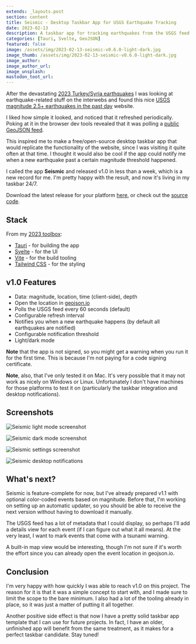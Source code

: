 ```yaml
---
extends: _layouts.post
section: content
title: Seismic - Desktop Taskbar App for USGS Earthquake Tracking
date: 2023-02-13
description: A taskbar app for tracking earthquakes from the USGS feed.
categories: [Tauri, Svelte, GeoJSON]
featured: false
image: /assets/img/2023-02-13-seismic-v0.6.0-light-dark.jpg
image_thumb: /assets/img/2023-02-13-seismic-v0.6.0-light-dark.jpg
image_author:
image_author_url:
image_unsplash:
mastodon_toot_url: 
---
```


After the devastating [2023 Turkey/Syria earthquakes](https://en.wikipedia.org/wiki/2023_Turkey%E2%80%93Syria_earthquake) I was looking at earthquake-related stuff on the interwebs and found this nice [USGS magnitude 2.5+ earthquakes in the past day](https://earthquake.usgs.gov/earthquakes/map/?extent=-89.76681,-400.78125&extent=89.76681,210.23438&map=false) website. 

I liked how simple it looked, and noticed that it refreshed periodically. Poking at it in the browser dev tools revealed that it was polling a [public GeoJSON feed](https://earthquake.usgs.gov/earthquakes/feed/v1.0/summary/2.5_day.geojson).

This inspired me to make a free/open-source desktop taskbar app that would replicate the functionality of the website, since I was visiting it quite often at that time. I thought it would also be cool if the app could notify me when a new earthquake past a certain magnitude threshold happened.

I called the app **Seismic** and released v1.0 in less than a week, which is a new record for me. I'm pretty happy with the result, and now it's living in my taskbar 24/7.

Download the latest release for your platform [here](https://github.com/breadthe/seismic/releases), or check out the [source code](https://github.com/breadthe/seismic).

## Stack

From my [2023 toolbox](/blog/2023-programming-stack/):

* [Tauri](https://tauri.app/) - for building the app
* [Svelte](https://svelte.dev/) - for the UI
* [Vite](https://vitejs.dev/) - for the build tooling
* [Tailwind CSS](https://tailwindcss.com/) - for the styling

## v1.0 Features

* Data: magnitude, location, time (client-side), depth
* Open the location in [geojson.io](https://geojson.io/#map=2/0/20)
* Polls the USGS feed every 60 seconds (default)
* Configurable refresh interval
* Notifies you when a new earthquake happens (by default all earthquakes are notified)
* Configurable notification threshold
* Light/dark mode

**Note** that the app is not signed, so you might get a warning when you run it for the first time. This is because I'm not paying for a code signing certificate.

**Note**, also, that I've only tested it on Mac. It's very possible that it may not work as nicely on Windows or Linux. Unfortunately I don't have machines for those platforms to test it on (particularly the taskbar integration and desktop notifications).

## Screenshots

![Seismic light mode screenshot](/assets/img/2023-02-13-seismic-v0.6.0-light.jpg)

![Seismic dark mode screenshot](/assets/img/2023-02-13-seismic-v0.6.0-dark.jpg)

![Seismic settings screenshot](/assets/img/2023-02-13-seismic-v0.6.0-settings.jpg)

![Seismic desktop notifications](/assets/img/2023-02-13-seismic-v0.5.0-notifications.jpg)

## What's next?

Seismic is feature-complete for now, but I've already prepared v1.1 with optional color-coded events based on magnitude. Before that, I'm working on setting up an automatic updater, so you should be able to receive the next version without having to download it manually.

The USGS feed has a lot of metadata that I could display, so perhaps I'll add a details view for each event (if I can figure out what it all means). At the very least, I want to mark events that come with a tsunami warning.

A built-in map view would be interesting, though I'm not sure if it's worth the effort since you can already open the event location in geojson.io.

## Conclusion

I'm very happy with how quickly I was able to reach v1.0 on this project. The reason for it is that it was a simple concept to start with, and I made sure to limit the scope to the bare minimum. I also had a lot of the tooling already in place, so it was just a matter of putting it all together.

Another positive side effect is that now I have a pretty solid taskbar app template that I can use for future projects. In fact, I have an older, unfinished app will benefit from the same treatment, as it makes for a perfect taskbar candidate. Stay tuned!